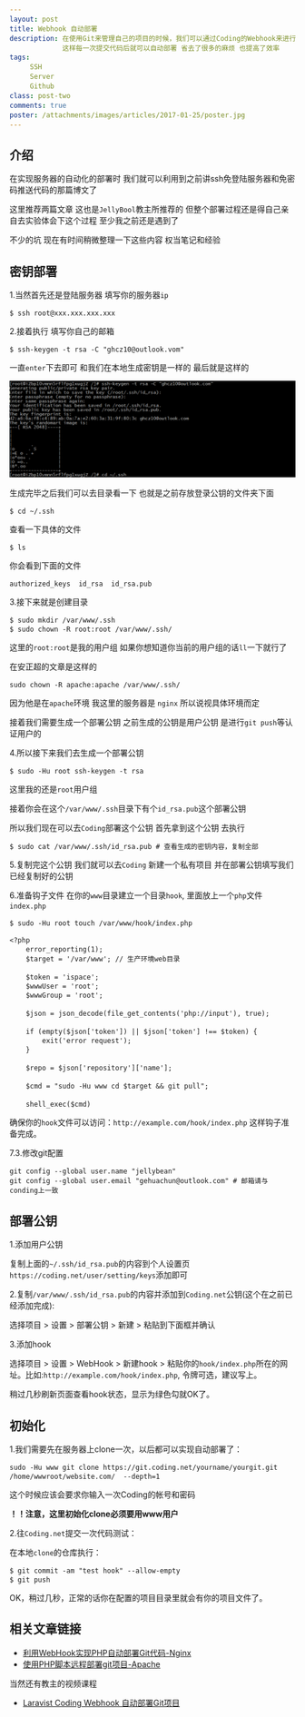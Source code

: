 ```yaml
---
layout: post
title: Webhook 自动部署
description: 在使用Git来管理自己的项目的时候，我们可以通过Coding的Webhook来进行一些自动的代码部署，
             这样每一次提交代码后就可以自动部署 省去了很多的麻烦 也提高了效率
tags:
     SSH
     Server
     Github
class: post-two
comments: true
poster: /attachments/images/articles/2017-01-25/poster.jpg
---
```


## 介绍
在实现服务器的自动化的部署时 我们就可以利用到之前讲ssh免登陆服务器和免密码推送代码的那篇博文了

这里推荐两篇文章 这也是`JellyBool`教主所推荐的 但整个部署过程还是得自己亲自去实验体会下这个过程 至少我之前还是遇到了

不少的坑  现在有时间稍微整理一下这些内容 权当笔记和经验

## 密钥部署

1.当然首先还是登陆服务器 填写你的服务器`ip`
```shell
$ ssh root@xxx.xxx.xxx.xxx 
```
2.接着执行  填写你自己的邮箱
```shell
$ ssh-keygen -t rsa -C "ghcz10@outlook.vom"
```
一直`enter`下去即可 和我们在本地生成密钥是一样的 最后就是这样的

![1](/attachments/images/articles/2017-01-25/1.png)

生成完毕之后我们可以去目录看一下 也就是之前存放登录公钥的文件夹下面
```shell
$ cd ~/.ssh
```
查看一下具体的文件
```shell
$ ls
```
你会看到下面的文件
```shell
authorized_keys  id_rsa  id_rsa.pub
```

3.接下来就是创建目录
```shell
$ sudo mkdir /var/www/.ssh
$ sudo chown -R root:root /var/www/.ssh/
```
这里的`root:root`是我的用户组 如果你想知道你当前的用户组的话`ll`一下就行了

在安正超的文章是这样的 
```shell
sudo chown -R apache:apache /var/www/.ssh/
```
因为他是在`apache`环境 我这里的服务器是 `nginx` 所以说视具体环境而定

接着我们需要生成一个部署公钥 之前生成的公钥是用户公钥 是进行`git push`等认证用户的

4.所以接下来我们去生成一个部署公钥
```shell
$ sudo -Hu root ssh-keygen -t rsa
```
这里我的还是`root`用户组

接着你会在这个`/var/www/.ssh`目录下有个`id_rsa.pub`这个部署公钥

所以我们现在可以去`Coding`部署这个公钥 首先拿到这个公钥 去执行
```shell
$ sudo cat /var/www/.ssh/id_rsa.pub # 查看生成的密钥内容，复制全部
```
5.复制完这个公钥 我们就可以去`Coding` 新建一个私有项目 并在部署公钥填写我们已经复制好的公钥

6.准备钩子文件
在你的`www`目录建立一个目录`hook`, 里面放上一个`php`文件`index.php`
```shell
$ sudo -Hu root touch /var/www/hook/index.php
```
```php?start_inline=1
<?php
    error_reporting(1);
    $target = '/var/www'; // 生产环境web目录

    $token = 'ispace';
    $wwwUser = 'root';
    $wwwGroup = 'root';

    $json = json_decode(file_get_contents('php://input'), true);

    if (empty($json['token']) || $json['token'] !== $token) {
        exit('error request');
    }

    $repo = $json['repository']['name'];

    $cmd = "sudo -Hu www cd $target && git pull";

    shell_exec($cmd)
```
确保你的`hook`文件可以访问：`http://example.com/hook/index.php` 这样钩子准备完成。

7.3.修改git配置
```shell
git config --global user.name "jellybean" 
git config --global user.email "gehuachun@outlook.com" # 邮箱请与conding上一致
```

## 部署公钥
1.添加用户公钥

复制上面的`~/.ssh/id_rsa.pub`的内容到个人设置页`https://coding.net/user/setting/keys`添加即可

2.复制`/var/www/.ssh/id_rsa.pub`的内容并添加到`Coding.net`公钥(这个在之前已经添加完成):

选择项目 > 设置 > 部署公钥 > 新建 > 粘贴到下面框并确认

3.添加hook

选择项目 > 设置 > WebHook > 新建hook > 粘贴你的`hook/index.php`所在的网址。比如:`http://example.com/hook/index.php`, 令牌可选，建议写上。

稍过几秒刷新页面查看hook状态，显示为绿色勾就OK了。

## 初始化
1.我们需要先在服务器上clone一次，以后都可以实现自动部署了：

```
sudo -Hu www git clone https://git.coding.net/yourname/yourgit.git /home/wwwroot/website.com/  --depth=1
```
这个时候应该会要求你输入一次Coding的帐号和密码

**！！注意，这里初始化clone必须要用www用户**

2.往`Coding.net`提交一次代码测试：

在本地`clone`的仓库执行：
```shell
$ git commit -am "test hook" --allow-empty
$ git push 
```
OK，稍过几秒，正常的话你在配置的项目目录里就会有你的项目文件了。

## 相关文章链接

- [利用WebHook实现PHP自动部署Git代码-Nginx](https://m.aoh.cc/149.html)
- [使用PHP脚本远程部署git项目-Apache](http://overtrue.me/articles/2015/01/how-to-deploy-project-with-git-hook.html)

当然还有教主的视频课程
- [Laravist Coding Webhook 自动部署Git项目](https://www.laravist.com/series/something-that-a-little-helpful/episodes/3)